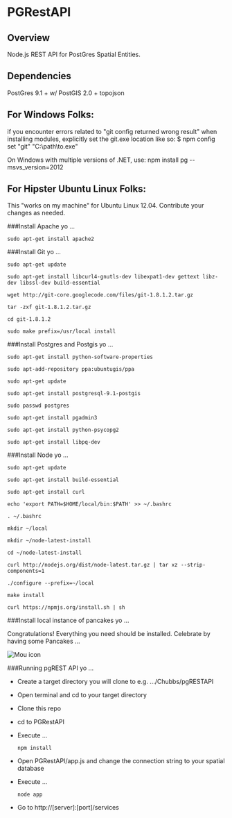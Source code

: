 PGRestAPI
=========

## Overview

Node.js REST API for PostGres Spatial Entities.

## Dependencies

PostGres 9.1 + w/ PostGIS 2.0 +
topojson

## For Windows Folks:

if you encounter errors related to "git config returned wrong result" when installing modules, explicitly set the git.exe location like so: $ npm config set "git" "C:\path\to.exe" 

On Windows with multiple versions of .NET, use:
npm install pg --msvs_version=2012


## For Hipster Ubuntu Linux Folks:
This "works on my machine" for Ubuntu Linux 12.04.  Contribute your changes as needed.

###Install Apache yo …

    sudo apt-get install apache2

###Install Git yo …

	sudo apt-get update
	
	sudo apt-get install libcurl4-gnutls-dev libexpat1-dev gettext libz-dev libssl-dev build-essential
	
	wget http://git-core.googlecode.com/files/git-1.8.1.2.tar.gz
	
	tar -zxf git-1.8.1.2.tar.gz
	
	cd git-1.8.1.2
	
	sudo make prefix=/usr/local install
	
###Install Postgres and Postgis yo …

	sudo apt-get install python-software-properties
	
	sudo apt-add-repository ppa:ubuntugis/ppa
	
	sudo apt-get update
	
	sudo apt-get install postgresql-9.1-postgis
	
	sudo passwd postgres
	
	sudo apt-get install pgadmin3
	
	sudo apt-get install python-psycopg2
	
	sudo apt-get install libpq-dev
	
	
###Install Node yo …

	sudo apt-get update 
	
	sudo apt-get install build-essential
	
	sudo apt-get install curl
	
	echo 'export PATH=$HOME/local/bin:$PATH' >> ~/.bashrc
	
	. ~/.bashrc
	
	mkdir ~/local
	
	mkdir ~/node-latest-install
	
	cd ~/node-latest-install
	
	curl http://nodejs.org/dist/node-latest.tar.gz | tar xz --strip-components=1
	
	./configure --prefix=~/local
	
	make install
	
	curl https://npmjs.org/install.sh | sh
	
###Install local instance of pancakes yo …

Congratulations!  Everything you need should be installed.  Celebrate by having some Pancakes …

![Mou icon](http://173.201.28.147/pgRESTAPI/chubbs.JPG)


###Running pgREST API yo …

* Create a target directory you will clone to e.g. .../Chubbs/pgRESTAPI
* Open terminal and cd to your target directory 
* Clone this repo
* cd to PGRestAPI
* Execute ...

    `npm install`
    
* Open PGRestAPI/app.js and change the connection string to your spatial database
* Execute ...


    `node app`

* Go to http://[server]:[port]/services

